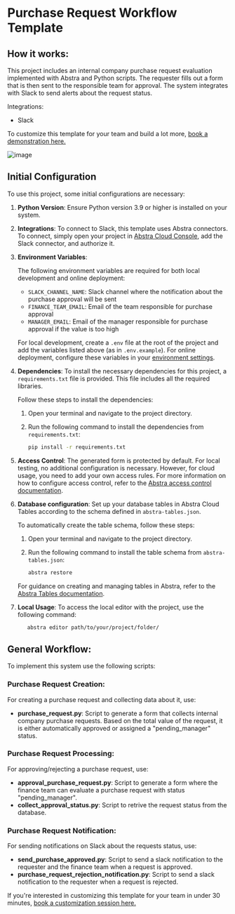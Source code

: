 # Purchase Request Workflow Template
## How it works:

This project includes an internal company purchase request evaluation implemented with Abstra and Python scripts. The requester fills out a form that is then sent to the responsible team for approval. The system integrates with Slack to send alerts about the request status. 

Integrations:
  - Slack

To customize this template for your team and build a lot more, [book a demonstration here.](https://meet.abstra.app/demo?url=purchase-request-workflow-template)

![image](https://github.com/user-attachments/assets/9cb2b555-bb9a-479a-b9e1-257732a63759)


## Initial Configuration
To use this project, some initial configurations are necessary:

1. **Python Version**: Ensure Python version 3.9 or higher is installed on your system.
2. **Integrations**: To connect to Slack, this template uses Abstra connectors. To connect, simply open your project in [Abstra Cloud Console](https://cloud.abstra.io/projects/), add the Slack connector, and authorize it.
3. **Environment Variables**:

    The following environment variables are required for both local development and online deployment:

    - `SLACK_CHANNEL_NAME`: Slack channel where the notification about the purchase approval will be sent 
    - `FINANCE_TEAM_EMAIL`: Email of the team responsible for purchase approval
    - `MANAGER_EMAIL`: Email of the manager responsible for purchase approval if the value is too high
  
     For local development, create a `.env` file at the root of the project and add the variables listed above (as in `.env.example`). For online deployment, configure these variables in your 
     [environment settings](https://docs.abstra.io/cloud/envvars).

5. **Dependencies**: To install the necessary dependencies for this project, a `requirements.txt` file is provided. This file includes all the required libraries.

   Follow these steps to install the dependencies:

   1. Open your terminal and navigate to the project directory.
   2. Run the following command to install the dependencies from `requirements.txt`:
  
      ```sh
      pip install -r requirements.txt
      ```
6. **Access Control**: The generated form is protected by default. For local testing, no additional configuration is necessary. However, for cloud usage, you need to add your own access rules. For more information on how to configure access control, refer to the [Abstra access control documentation](https://docs.abstra.io/concepts/access-control).
   
7. **Database configuration**: Set up your database tables in Abstra Cloud Tables according to the schema defined in `abstra-tables.json`.
   
    To automatically create the table schema, follow these steps:
  
    1. Open your terminal and navigate to the project directory.
  
    3. Run the following command to install the table schema from `abstra-tables.json`:
       ```sh
       abstra restore
       ```
  
    For guidance on creating and managing tables in Abstra, refer to the [Abstra Tables documentation](https://docs.abstra.io/cloud/tables).

8. **Local Usage**: To access the local editor with the project, use the following command:

   ```sh
      abstra editor path/to/your/project/folder/
   ```
   
## General Workflow:
To implement this system use the following scripts:

### Purchase Request Creation:
For creating a purchase request and collecting data about it, use:
  - **purchase_request.py**: Script to generate a form that collects internal company purchase requests. Based on the total value of the request, it is either automatically approved or assigned a "pending_manager" status.

### Purchase Request Processing:
For approving/rejecting a purchase request, use:
  - **approval_purchase_request.py**: Script to generate a form where the finance team can evaluate a purchase request with status "pending_manager".
  - **collect_approval_status.py**: Script to retrive the request status from the database.

### Purchase Request Notification:
For sending notifications on Slack about the requests status, use:
  
  - **send_purchase_approved.py**: Script to send a slack notification to the requester and the finance team when a request is approved.
  - **purchase_request_rejection_notification.py**: Script to send a slack notification to the requester when a request is rejected.



If you're interested in customizing this template for your team in under 30 minutes, [book a customization session here.](https://meet.abstra.app/demo?url=purchase-request-workflow-template)

